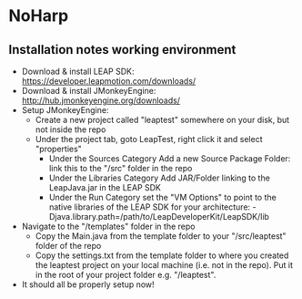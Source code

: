 NoHarp
======

Installation notes working environment
--------------------------------------
* Download & install LEAP SDK: https://developer.leapmotion.com/downloads/
* Download & install JMonkeyEngine: http://hub.jmonkeyengine.org/downloads/
* Setup JMonkeyEngine:
	* Create a new project called "leaptest" somewhere on your disk, but not inside the repo
	* Under the project tab, goto LeapTest, right click it and select "properties"
		* Under the Sources Category Add a new Source Package Folder: link this to the "/src" folder in the repo
		* Under the Libraries Category Add JAR/Folder linking to the LeapJava.jar in the LEAP SDK
		* Under the Run Category set the "VM Options" to point to the native libraries of the LEAP SDK for your architecture:
			-Djava.library.path=/path/to/LeapDeveloperKit/LeapSDK/lib
* Navigate to the "/templates" folder in the repo			
	* Copy the Main.java from the template folder to your "/src/leaptest" folder of the repo
	* Copy the settings.txt from the template folder to where you created the leaptest project on your local machine (i.e. not in the repo). Put it in the root of your project folder e.g. "/leaptest".
* It should all be properly setup now!